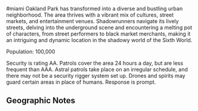 #miami
Oakland Park has transformed into a diverse and bustling urban neighborhood. The area thrives with a vibrant mix of cultures, street markets, and entertainment venues. Shadowrunners navigate its lively streets, delving into the underground scene and encountering a melting pot of characters, from street performers to black market merchants, making it an intriguing and dynamic location in the shadowy world of the Sixth World.

Population: 100,000

Security is rating AA. Patrols cover the area 24 hours a day, but are less frequent than AAA. Astral patrols take place on an irregular schedule, and there may not be a security rigger system set up. Drones and spirits may guard certain areas in place of humans. Response is prompt.

## Geographic Notes
